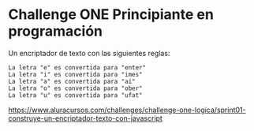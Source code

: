 # Challenge ONE Principiante en programación

Un encriptador de texto con las siguientes reglas:

```
La letra "e" es convertida para "enter"
La letra "i" es convertida para "imes"
La letra "a" es convertida para "ai"
La letra "o" es convertida para "ober"
La letra "u" es convertida para "ufat"
```

https://www.aluracursos.com/challenges/challenge-one-logica/sprint01-construye-un-encriptador-texto-con-javascript
